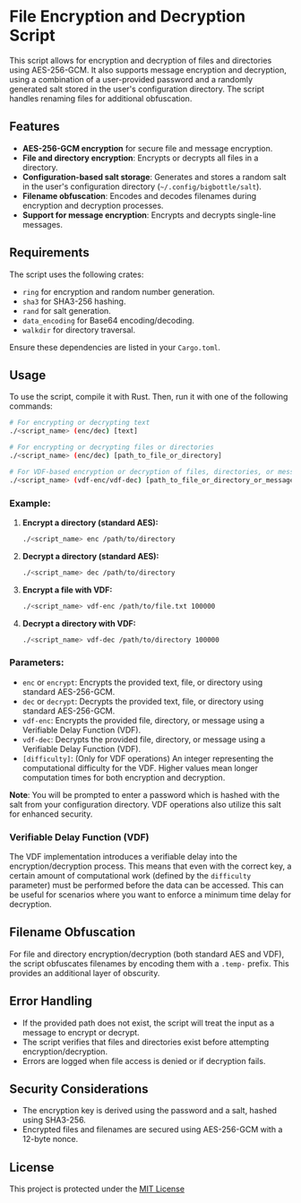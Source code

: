 # File Encryption and Decryption Script

This script allows for encryption and decryption of files and directories using AES-256-GCM. It also supports message encryption and decryption, using a combination of a user-provided password and a randomly generated salt stored in the user's configuration directory. The script handles renaming files for additional obfuscation.

## Features
- **AES-256-GCM encryption** for secure file and message encryption.
- **File and directory encryption**: Encrypts or decrypts all files in a directory.
- **Configuration-based salt storage**: Generates and stores a random salt in the user's configuration directory (`~/.config/bigbottle/salt`).
- **Filename obfuscation**: Encodes and decodes filenames during encryption and decryption processes.
- **Support for message encryption**: Encrypts and decrypts single-line messages.

## Requirements

The script uses the following crates:
- `ring` for encryption and random number generation.
- `sha3` for SHA3-256 hashing.
- `rand` for salt generation.
- `data_encoding` for Base64 encoding/decoding.
- `walkdir` for directory traversal.

Ensure these dependencies are listed in your `Cargo.toml`.

## Usage

To use the script, compile it with Rust. Then, run it with one of the following commands:

```bash
# For encrypting or decrypting text
./<script_name> (enc/dec) [text]

# For encrypting or decrypting files or directories
./<script_name> (enc/dec) [path_to_file_or_directory]

# For VDF-based encryption or decryption of files, directories, or messages
./<script_name> (vdf-enc/vdf-dec) [path_to_file_or_directory_or_message] [difficulty]
```

### Example:

1. **Encrypt a directory (standard AES):**
   ```bash
   ./<script_name> enc /path/to/directory
   ```
2. **Decrypt a directory (standard AES):**
   ```bash
   ./<script_name> dec /path/to/directory
   ```
3. **Encrypt a file with VDF:**
   ```bash
   ./<script_name> vdf-enc /path/to/file.txt 100000
   ```
4. **Decrypt a directory with VDF:**
   ```bash
   ./<script_name> vdf-dec /path/to/directory 100000
   ```

### Parameters:
- `enc` or `encrypt`: Encrypts the provided text, file, or directory using standard AES-256-GCM.
- `dec` or `decrypt`: Decrypts the provided text, file, or directory using standard AES-256-GCM.
- `vdf-enc`: Encrypts the provided file, directory, or message using a Verifiable Delay Function (VDF).
- `vdf-dec`: Decrypts the provided file, directory, or message using a Verifiable Delay Function (VDF).
- `[difficulty]`: (Only for VDF operations) An integer representing the computational difficulty for the VDF. Higher values mean longer computation times for both encryption and decryption.
  
**Note**: You will be prompted to enter a password which is hashed with the salt from your configuration directory. VDF operations also utilize this salt for enhanced security.

### Verifiable Delay Function (VDF)

The VDF implementation introduces a verifiable delay into the encryption/decryption process. This means that even with the correct key, a certain amount of computational work (defined by the `difficulty` parameter) must be performed before the data can be accessed. This can be useful for scenarios where you want to enforce a minimum time delay for decryption.



## Filename Obfuscation
For file and directory encryption/decryption (both standard AES and VDF), the script obfuscates filenames by encoding them with a `.temp-` prefix. This provides an additional layer of obscurity.

## Error Handling

- If the provided path does not exist, the script will treat the input as a message to encrypt or decrypt.
- The script verifies that files and directories exist before attempting encryption/decryption.
- Errors are logged when file access is denied or if decryption fails.

## Security Considerations

- The encryption key is derived using the password and a salt, hashed using SHA3-256.
- Encrypted files and filenames are secured using AES-256-GCM with a 12-byte nonce.
  
## License
This project is protected under the [MIT License](https://github.com/Razerpoa/hdie/blob/master/LICENSE)